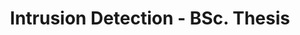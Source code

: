 ---
title: Intrusion Detection - BSc. Thesis
layout: post
external_url: 'https://github.com/r7sy/IntrusionDetection/blob/master/Improving%20Network%20Intrusion%20Detection%20using%20a%20Denoising%20Autoencoder%20with%20Dropout.ipynb'
external_site: github
---